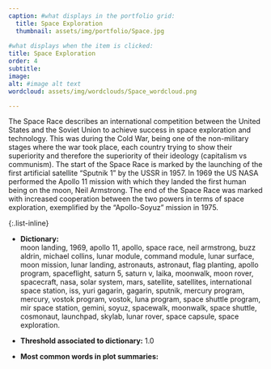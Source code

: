 ```yaml
---
caption: #what displays in the portfolio grid:
  title: Space Exploration
  thumbnail: assets/img/portfolio/Space.jpg
  
#what displays when the item is clicked:
title: Space Exploration
order: 4
subtitle: 
image: 
alt: #image alt text
wordcloud: assets/img/wordclouds/Space_wordcloud.png

---
```

The Space Race describes an international competition between the United States and the Soviet Union to achieve success in space exploration and technology. This was during the Cold War, being one of the non-military stages where the war took place, each country trying to show their superiority and therefore the superiority of their ideology (capitalism vs communism). 
The start of the Space Race is marked by the launching of the first artificial satellite “Sputnik 1” by the USSR in 1957. In 1969 the US NASA performed the Apollo 11 mission with which they landed the first human being on the moon, Neil Armstrong. 
The end of the Space Race was marked with increased cooperation between the two powers in terms of space exploration, exemplified by the “Apollo-Soyuz” mission in 1975.

{:.list-inline} 
- **Dictionary:**\
moon landing, 1969, apollo 11, apollo, space race, neil armstrong, buzz aldrin, michael collins, lunar module, command module, lunar surface, moon mission, lunar landing, astronauts, astronaut, flag planting, apollo program, spaceflight, saturn 5, saturn v, laika, moonwalk, moon rover, spacecraft, nasa, solar system, mars, satellite, satellites, international space station, iss, yuri gagarin, gagarin, sputnik, mercury program, mercury, vostok program, vostok, luna program, space shuttle program, mir space station, gemini, soyuz, spacewalk, moonwalk, space shuttle, cosmonaut, launchpad, skylab, lunar rover, space capsule, space exploration.

- **Threshold associated to dictionary:** 1.0

- **Most common words in plot summaries:** 

